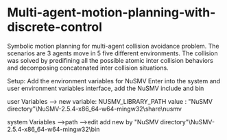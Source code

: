 # Multi-agent-motion-planning-with-discrete-control
Symbolic motion planning for multi-agent collision avoidance problem. 
The scenarios are 3 agents move in 5 five different environments. The collision was solved by predifining all the possible atomic inter collision behaviors and decomposing concatenated inter collision situations.

Setup: Add the environment variables for NuSMV
Enter into the system and user environment variables interface, add the NuSMV include and bin

user Variables --> new 
variable: NUSMV_LIBRARY_PATH
value : "NuSMV directory"\NuSMV-2.5.4-x86_64-w64-mingw32\share\nusmv

system Variables -->path -->edit
add new by
"NuSMV directory"\NuSMV-2.5.4-x86_64-w64-mingw32\bin
